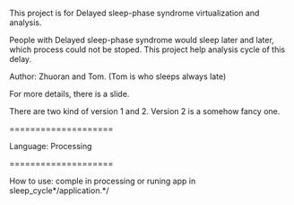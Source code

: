 This project is for Delayed sleep-phase syndrome virtualization and analysis.

People with Delayed sleep-phase syndrome would sleep later and later, 
which process could not be stoped. This project help analysis cycle of this delay.

Author: Zhuoran and Tom. (Tom is who sleeps always late)

For more details, there is a slide.

There are two kind of version 1 and 2. Version 2 is a somehow fancy one.

====================

Language: Processing

====================

How to use: comple in processing or runing app in sleep_cycle*/application.*/

